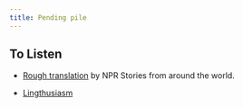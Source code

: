 ```yaml
---
title: Pending pile
---
```



## To Listen
 - [Rough translation](pod.link/rough-translation) by NPR
   Stories from around the world.

 - [Lingthusiasm](pod.link/1186056137)

